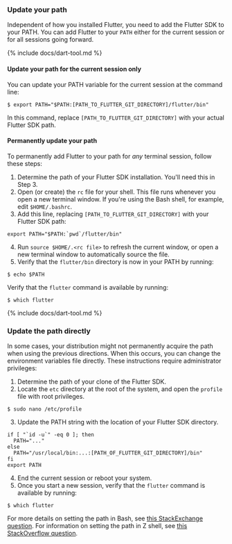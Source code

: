 ### Update your path

Independent of how you installed Flutter,
you need to add the Flutter SDK to your PATH.
You can add Flutter to your `PATH` either for the current session
or for all sessions going forward.

{% include docs/dart-tool.md %}

#### Update your path for the current session only

You can update your PATH variable for the current session at the command line:

```terminal
$ export PATH="$PATH:[PATH_TO_FLUTTER_GIT_DIRECTORY]/flutter/bin"
```

In this command, replace `[PATH_TO_FLUTTER_GIT_DIRECTORY]` with your actual Flutter SDK path.

#### Permanently update your path

To permanently add Flutter to your path for _any_ terminal session, follow these steps:

1. Determine the path of your Flutter SDK installation. You'll need this in Step 3.
2. Open (or create) the `rc` file for your shell. This file runs whenever you open a new terminal window. If you're using the Bash shell, for example, edit `$HOME/.bashrc`.
3. Add this line, replacing `[PATH_TO_FLUTTER_GIT_DIRECTORY]` with your Flutter SDK path:

```terminal
export PATH="$PATH:`pwd`/flutter/bin"
```

4. Run `source $HOME/.<rc file>` to refresh the current window, or open a new terminal window to automatically source the file.
5. Verify that the `flutter/bin` directory is now in your PATH by running:

```terminal
$ echo $PATH
```

Verify that the `flutter` command is available by running:

```terminal
$ which flutter
```
{% include docs/dart-tool.md %}

### Update the path directly

In some cases, your distribution might not permanently acquire the path when using the previous directions. When this occurs, you can change the environment variables file directly. These instructions require administrator privileges:

1. Determine the path of your clone of the Flutter SDK.
2. Locate the `etc` directory at the root of the system, and open the `profile` file with root privileges.

```terminal
$ sudo nano /etc/profile
```

3. Update the PATH string with the location of your Flutter SDK directory.

```shell
if [ "`id -u`" -eq 0 ]; then
  PATH="..."
else
  PATH="/usr/local/bin:...:[PATH_OF_FLUTTER_GIT_DIRECTORY]/bin"
fi
export PATH
```

4. End the current session or reboot your system.
5. Once you start a new session, verify that the `flutter` command is available by running:

```terminal
$ which flutter
```

For more details on setting the path in Bash, see [this StackExchange question][bash].
For information on setting the path in Z shell, see [this StackOverflow question][zsh].

[Get the Flutter SDK]: #get-sdk
[bash]: https://unix.stackexchange.com/questions/26047/how-to-correctly-add-a-path-to-path
[zsh]: {{site.so}}/questions/11530090/adding-a-new-entry-to-the-path-variable-in-zsh
